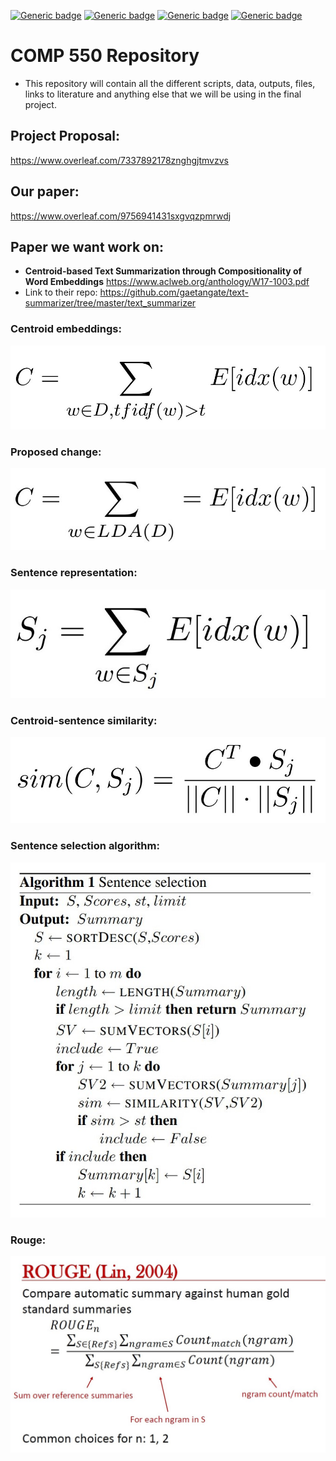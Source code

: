 [![Generic badge](https://img.shields.io/badge/COMP_550_Final_Project-Building-blue.svg)](https://shields.io/)
[![Generic badge](https://img.shields.io/badge/Contributors-3-<COLOR>.svg)](https://shields.io/)
[![Generic badge](https://img.shields.io/badge/COMP550-Natural_Language_Processing-red.svg)](https://shields.io/)
[![Generic badge](https://img.shields.io/badge/Neat_level-OVER_9000-green.svg)](https://shields.io/)

# COMP 550 Repository 
- This repository will contain all the different scripts, data, outputs, files, links to literature and anything else that we will be using in the final project. 

## Project Proposal: 

https://www.overleaf.com/7337892178znghgjtmvzvs

## Our paper: 

https://www.overleaf.com/9756941431sxgvqzpmrwdj

## Paper we want work on: 
- **Centroid-based Text Summarization through Compositionality of Word Embeddings** https://www.aclweb.org/anthology/W17-1003.pdf
- Link to their repo: https://github.com/gaetangate/text-summarizer/tree/master/text_summarizer


### Centroid embeddings: 

![](figs/Centroid_embedding.jpg)

### Proposed change: 

![](figs/LDA_centroid.jpg)

### Sentence representation: 

![](figs/sentence_representation.jpg)

### Centroid-sentence similarity: 

![](figs/centroid_sentence_similarity.jpg)

### Sentence selection algorithm: 

![](figs/sentence_selection_algorithm.jpg)

### Rouge: 

![](figs/ROUGE.jpg)
